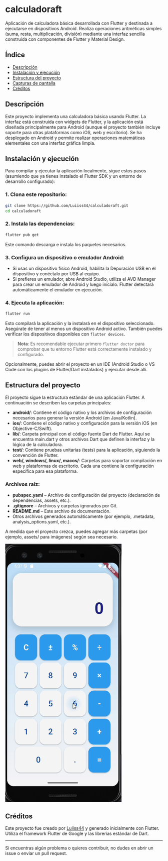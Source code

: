 # calculadoraft

Aplicación de calculadora básica desarrollada con Flutter y destinada a ejecutarse en dispositivos Android. Realiza operaciones aritméticas simples (suma, resta, multiplicación, división) mediante una interfaz sencilla construida con componentes de Flutter y Material Design.

## Índice
- [Descripción](#descripción)
- [Instalación y ejecución](#instalación-y-ejecución)
- [Estructura del proyecto](#estructura-del-proyecto)
- [Capturas de pantalla](#capturas-de-pantalla)
- [Créditos](#créditos)

## Descripción
Este proyecto implementa una calculadora básica usando Flutter. La interfaz está construida con widgets de Flutter, y la aplicación está diseñada principalmente para Android (aunque el proyecto también incluye soporte para otras plataformas como iOS, web y escritorio). Se ha desplegado en Android y permite realizar operaciones matemáticas elementales con una interfaz gráfica limpia.

## Instalación y ejecución
Para compilar y ejecutar la aplicación localmente, sigue estos pasos (asumiendo que ya tienes instalado el Flutter SDK y un entorno de desarrollo configurado):

### 1. Clona este repositorio:
```bash
git clone https://github.com/Luiiss44/calculadoraft.git
cd calculadoraft
```

### 2. Instala las dependencias:
```bash
flutter pub get
```
Este comando descarga e instala los paquetes necesarios.

### 3. Configura un dispositivo o emulador Android:
- Si usas un dispositivo físico Android, habilita la Depuración USB en el dispositivo y conéctalo por USB al equipo.
- Si prefieres un emulador, abre Android Studio, utiliza el AVD Manager para crear un emulador de Android y luego inícialo. Flutter detectará automáticamente el emulador en ejecución.

### 4. Ejecuta la aplicación:
```bash
flutter run
```
Esto compilará la aplicación y la instalará en el dispositivo seleccionado. Asegúrate de tener al menos un dispositivo Android activo. También puedes verificar los dispositivos disponibles con `flutter devices`.

> **Nota**: Es recomendable ejecutar primero `flutter doctor` para comprobar que tu entorno Flutter está correctamente instalado y configurado.

Opcionalmente, puedes abrir el proyecto en un IDE (Android Studio o VS Code con los plugins de Flutter/Dart instalados) y ejecutar desde allí.

## Estructura del proyecto
El proyecto sigue la estructura estándar de una aplicación Flutter. A continuación se describen las carpetas principales:

- **android/**: Contiene el código nativo y los archivos de configuración necesarios para generar la versión Android (en Java/Kotlin).
- **ios/**: Contiene el código nativo y configuración para la versión iOS (en Objective-C/Swift).
- **lib/**: Carpeta principal con el código fuente Dart de Flutter. Aquí se encuentra main.dart y otros archivos Dart que definen la interfaz y la lógica de la calculadora.
- **test/**: Contiene pruebas unitarias (tests) para la aplicación, siguiendo la convención de Flutter.
- **web/, windows/, linux/, macos/**: Carpetas para soportar compilación en web y plataformas de escritorio. Cada una contiene la configuración específica para esa plataforma.

### Archivos raíz:
- **pubspec.yaml** – Archivo de configuración del proyecto (declaración de dependencias, assets, etc.).
- **.gitignore** – Archivos y carpetas ignorados por Git.
- **README.md** – Este archivo de documentación.
- Otros archivos generados automáticamente (por ejemplo, .metadata, analysis_options.yaml, etc.).

A medida que el proyecto crezca, puedes agregar más carpetas (por ejemplo, assets/ para imágenes) según sea necesario.

![Demostración de la calculadora](screenshots/ezgif-1fece35aa84f6f.gif)


## Créditos
Este proyecto fue creado por [Luiiss44](https://github.com/Luiiss44) y generado inicialmente con Flutter. Utiliza el framework Flutter de Google y las librerías estándar de Dart.

---

Si encuentras algún problema o quieres contribuir, no dudes en abrir un issue o enviar un pull request.
